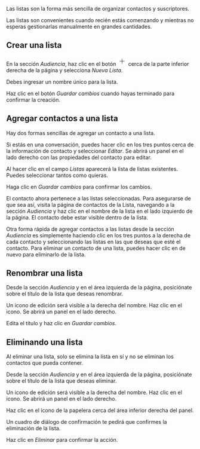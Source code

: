 Las listas son la forma más sencilla de organizar contactos y suscriptores.

Las listas son convenientes cuando recién estás comenzando y mientras no esperas gestionarlas manualmente en grandes cantidades.

## Crear una lista

En la sección *Audiencia*, haz clic en el botón <img src="/images/icons/add.svg" class="avatar-icon bg-blush" width="25" /> cerca de la parte inferior derecha de la página y selecciona *Nueva Lista*.

Debes ingresar un nombre único para la lista.

Haz clic en el botón *Guardar cambios* cuando hayas terminado para confirmar la creación.

## Agregar contactos a una lista

Hay dos formas sencillas de agregar un contacto a una lista.

Si estás en una conversación, puedes hacer clic en los tres puntos cerca de la información de contacto y seleccionar *Editar*. Se abrirá un panel en el lado derecho con las propiedades del contacto para editar.

Al hacer clic en el campo *Listas* aparecerá la lista de listas existentes. Puedes seleccionar tantos como quieras.

Haga clic en *Guardar cambios* para confirmar los cambios.

El contacto ahora pertenece a las listas seleccionadas. Para asegurarse de que sea así, visita la página de contactos de la Lista, navegando a la sección *Audiencia* y haz clic en el nombre de la lista en el lado izquierdo de la página. El contacto debe estar visible dentro de la lista.

Otra forma rápida de agregar contactos a las listas desde la sección *Audiencia* es simplemente haciendo clic en los tres puntos a la derecha de cada contacto y seleccionando las listas en las que deseas que esté el contacto. Para eliminar un contacto de una lista, puedes hacer clic en de nuevo para eliminarlo de la lista.

## Renombrar una lista

Desde la sección *Audiencia* y en el área izquierda de la página, posiciónate sobre el título de la lista que deseas renombrar.

Un icono de edición será visible a la derecha del nombre. Haz clic en el icono. Se abrirá un panel en el lado derecho.

Edita el título y haz clic en *Guardar cambios*.

## Eliminando una lista

Al eliminar una lista, solo se elimina la lista en sí y no se eliminan los contactos que pueda contener.

Desde la sección *Audiencia* y en el área izquierda de la página, posiciónate sobre el título de la lista que deseas eliminar.

Un icono de edición será visible a la derecha del nombre. Haz clic en el icono. Se abrirá un panel en el lado derecho.

Haz clic en el ícono de la papelera cerca del área inferior derecha del panel.

Un cuadro de diálogo de confirmación te pedirá que confirmes la eliminación de la lista.

Haz clic en *Eliminar* para confirmar la acción.